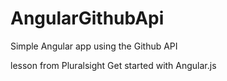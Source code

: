 # AngularGithubApi
Simple Angular app using the Github API

lesson from Pluralsight Get started with Angular.js
